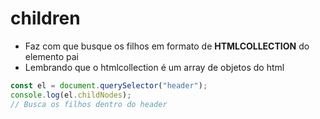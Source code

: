 # children

- Faz com que busque os filhos em formato de **HTMLCOLLECTION** do elemento pai
- Lembrando que o htmlcollection é um array de objetos do html

```js
const el = document.querySelector("header");
console.log(el.childNodes);
// Busca os filhos dentro do header
```
